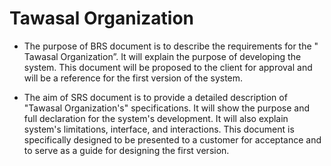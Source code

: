# Tawasal Organization

* The purpose of BRS document is to describe the requirements for the " Tawasal	
Organization”. It will explain the purpose of developing the system. This document will be 
proposed to the client for approval and will be a reference for the first version of the system. 


* The aim of SRS document is to provide a detailed description of "Tawasal Organization's" 
specifications. It will show the purpose and full declaration for the system's development. It 
will also explain system's limitations, interface, and interactions. This document is 
specifically designed to be presented to a customer for acceptance and to serve as a guide for 
designing the first version.
